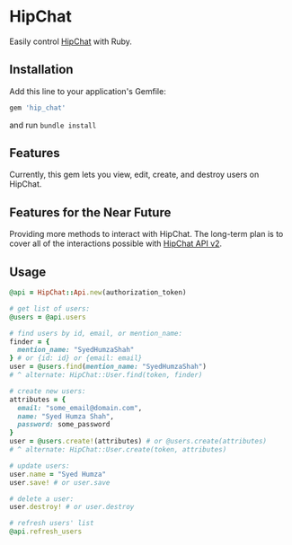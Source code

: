 # HipChat

Easily control [HipChat](https://www.hipchat.com) with Ruby.

## Installation

Add this line to your application's Gemfile:

```ruby
gem 'hip_chat'
```

and run `bundle install`

## Features

Currently, this gem lets you view, edit, create, and destroy users on HipChat.

## Features for the Near Future

Providing more methods to interact with HipChat. The long-term plan is to cover all of the interactions possible with [HipChat API v2](https://www.hipchat.com/docs/apiv2).

## Usage

```ruby
@api = HipChat::Api.new(authorization_token)

# get list of users:
@users = @api.users

# find users by id, email, or mention_name:
finder = {
  mention_name: "SyedHumzaShah"
} # or {id: id} or {email: email}
user = @users.find(mention_name: "SyedHumzaShah")
# ^ alternate: HipChat::User.find(token, finder)

# create new users:
attributes = {
  email: "some_email@domain.com",
  name: "Syed Humza Shah",
  password: some_password
}
user = @users.create!(attributes) # or @users.create(attributes)
# ^ alternate: HipChat::User.create(token, attributes)

# update users:
user.name = "Syed Humza"
user.save! # or user.save

# delete a user:
user.destroy! # or user.destroy

# refresh users' list
@api.refresh_users
```
